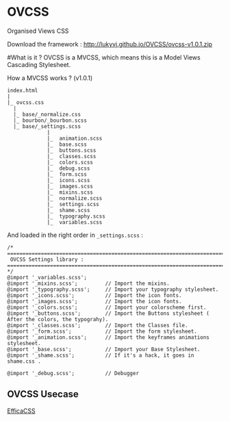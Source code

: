 OVCSS
=====

Organised Views CSS

Download the framework : http://lukyvj.github.io/OVCSS/ovcss-v1.0.1.zip 


#What is it ?
OVCSS is a MVCSS, which means this is a Model Views Cascading Stylesheet.

How a MVCSS works ? (v1.0.1)

    index.html
    |
    |_ ovcss.css
      |
      |_ base/_normalize.css
      |_ bourbon/_bourbon.scss
      |_ base/_settings.scss
                 |
                 |_  animation.scss
                 |_  base.scss
                 |_  buttons.scss
                 |_  classes.scss
                 |_  colors.scss
                 |_  debug.scss
                 |_  form.scss
                 |_  icons.scss
                 |_  images.scss
                 |_  mixins.scss
                 |_  normalize.scss
                 |_  settings.scss
                 |_  shame.scss
                 |_  typography.scss
                 |_  variables.scss
        
And loaded in the right order in `_settings.scss` : 

    /* ==========================================================================
     OVCSS Settings library :
    ========================================================================== */
    @import '_variables.scss';
    @import '_mixins.scss';         // Import the mixins.
    @import '_typography.scss';     // Import your typography stylesheet.
    @import '_icons.scss';          // Import the icon fonts.
    @import '_images.scss';         // Import the icon fonts.
    @import '_colors.scss'; 	    // Import your colorscheme first.
    @import '_buttons.scss';        // Import the Buttons stylesheet ( After the colors, the typograhy).
    @import '_classes.scss'; 	    // Import the Classes file.
    @import '_form.scss';           // Import the form stylesheet.
    @import '_animation.scss';      // Import the keyframes animations stylesheet.
    @import '_base.scss';           // Import your Base Stylesheet.
    @import '_shame.scss';          // If it's a hack, it goes in shame.css .
    
    @import '_debug.scss';          // Debugger
 
## OVCSS Usecase

 [EfficaCSS](http://lukyvj.github.io/EfficaCSS/)
